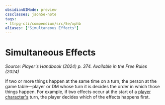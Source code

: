 ```yaml
---
obsidianUIMode: preview
cssclasses: json5e-note
tags:
- ttrpg-cli/compendium/src/5e/xphb
aliases: ["Simultaneous Effects"]
---
```

# Simultaneous Effects
*Source: Player's Handbook (2024) p. 374. Available in the Free Rules (2024)* 

If two or more things happen at the same time on a turn, the person at the game table—player or DM whose turn it is decides the order in which those things happen. For example, if two effects occur at the start of a [player character's](3-Mechanics/CLI/rules/variant-rules/player-character-xphb.md) turn, the player decides which of the effects happens first.